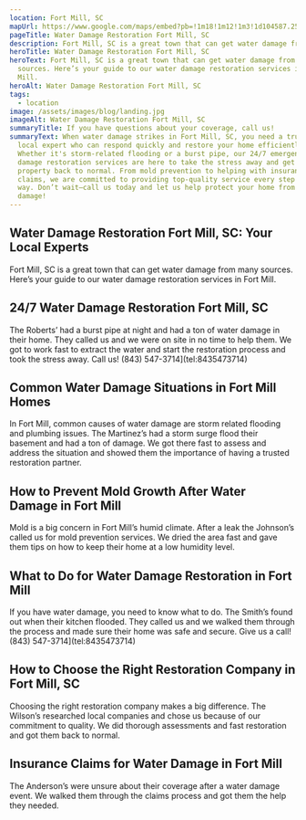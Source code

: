 ```yaml
---
location: Fort Mill, SC
mapUrl: https://www.google.com/maps/embed?pb=!1m18!1m12!1m3!1d104587.2525299114!2d-81.02048589452885!3d34.99790166120569!2m3!1f0!2f0!3f0!3m2!1i1024!2i768!4f13.1!3m3!1m2!1s0x88568454b4466cf7%3A0x7f43013ba55d7a02!2sFort%20Mill%2C%20SC%2C%20USA!5e0!3m2!1sen!2sph!4v1728664082293!5m2!1sen!2sph
pageTitle: Water Damage Restoration Fort Mill, SC
description: Fort Mill, SC is a great town that can get water damage from many sources.
heroTitle: Water Damage Restoration Fort Mill, SC
heroText: Fort Mill, SC is a great town that can get water damage from many
  sources. Here’s your guide to our water damage restoration services in Fort
  Mill.
heroAlt: Water Damage Restoration Fort Mill, SC
tags:
  - location
image: /assets/images/blog/landing.jpg
imageAlt: Water Damage Restoration Fort Mill, SC
summaryTitle: If you have questions about your coverage, call us!
summaryText: When water damage strikes in Fort Mill, SC, you need a trusted
  local expert who can respond quickly and restore your home efficiently.
  Whether it's storm-related flooding or a burst pipe, our 24/7 emergency water
  damage restoration services are here to take the stress away and get your
  property back to normal. From mold prevention to helping with insurance
  claims, we are committed to providing top-quality service every step of the
  way. Don’t wait—call us today and let us help protect your home from water
  damage!
---
```

## Water Damage Restoration Fort Mill, SC: Your Local Experts

Fort Mill, SC is a great town that can get water damage from many sources. Here’s your guide to our water damage restoration services in Fort Mill.



## 24/7 Water Damage Restoration Fort Mill, SC

The Roberts’ had a burst pipe at night and had a ton of water damage in their home. They called us and we were on site in no time to help them. We got to work fast to extract the water and start the restoration process and took the stress away. Call us!
(843) 547-3714](tel:8435473714)


## Common Water Damage Situations in Fort Mill Homes

In Fort Mill, common causes of water damage are storm related flooding and plumbing issues. The Martinez’s had a storm surge flood their basement and had a ton of damage. We got there fast to assess and address the situation and showed them the importance of having a trusted restoration partner.



## How to Prevent Mold Growth After Water Damage in Fort Mill

Mold is a big concern in Fort Mill’s humid climate. After a leak the Johnson’s called us for mold prevention services. We dried the area fast and gave them tips on how to keep their home at a low humidity level. 



## What to Do for Water Damage Restoration in Fort Mill

If you have water damage, you need to know what to do. The Smith’s found out when their kitchen flooded. They called us and we walked them through the process and made sure their home was safe and secure. Give us a call! (843) 547-3714](tel:8435473714)



## How to Choose the Right Restoration Company in Fort Mill, SC

Choosing the right restoration company makes a big difference. The Wilson’s researched local companies and chose us because of our commitment to quality. We did thorough assessments and fast restoration and got them back to normal.

## Insurance Claims for Water Damage in Fort Mill

The Anderson’s were unsure about their coverage after a water damage event. We walked them through the claims process and got them the help they needed.
